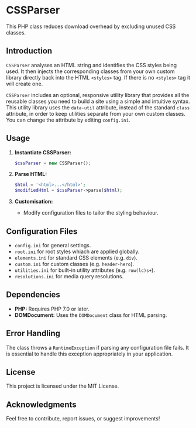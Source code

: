 # CSSParser

This PHP class reduces download overhead by excluding unused CSS classes.

## Introduction

`CSSParser` analyses an HTML string and identifies the CSS styles being used. It then injects the corresponding classes from your own custom library directly back into the HTML `<styles>` tag. If there is no `<styles>` tag it will create one.

`CSSParser` includes an optional, responsive utility library that provides all the reusable classes you need to build a site using a simple and intuitive syntax. This utility library uses the `data-util` attribute, instead of the standard `class` attribute, in order to keep utilities separate from your own custom classes. You can change the attribute by editing `config.ini`.

## Usage

1. **Instantiate CSSParser:**
    ```php
    $cssParser = new CSSParser();
    ```

2. **Parse HTML:**
    ```php
    $html = '<html>...</html>';
    $modifiedHtml = $cssParser->parse($html);
    ```

3. **Customisation:**
    - Modify configuration files to tailor the styling behaviour.

## Configuration Files

- `config.ini` for general settings.
- `root.ini` for root styles whiach are applied globally.
- `elements.ini` for standard CSS elements (e.g. `div`).
- `custom.ini` for custom classes (e.g. `header-hero`).
- `utilities.ini` for built-in utility attributes (e.g. `row(lc)s+`).
- `resolutions.ini` for media query resolutions.

## Dependencies

- **PHP:** Requires PHP 7.0 or later.
- **DOMDocument:** Uses the `DOMDocument` class for HTML parsing.

## Error Handling

The class throws a `RuntimeException` if parsing any configuration file fails. It is essential to handle this exception appropriately in your application.

## License

This project is licensed under the MIT License.

## Acknowledgments

Feel free to contribute, report issues, or suggest improvements!

